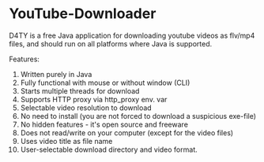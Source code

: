 

YouTube-Downloader
==================
D4TY is a free Java application for downloading youtube videos as flv/mp4 files, and should run on all platforms where Java is supported.
 

Features:
  1)  Written purely in Java
  2)  Fully functional with mouse or without window (CLI)
  3)  Starts multiple threads for download
  4)  Supports HTTP proxy via http_proxy env. var
  5)  Selectable video resolution to download
  6)  No need to install (you are not forced to download a suspicious exe-file)
  7)  No hidden features - it's open source and freeware
  8)  Does not read/write on your computer (except for the video files)
  9)  Uses video title as file name
 10)  User-selectable download directory and video format.

